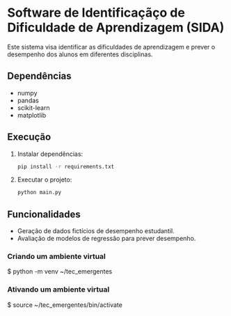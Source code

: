 # Software de Identificaçãço de Dificuldade de Aprendizagem (SIDA)
Este sistema visa identificar as dificuldades de aprendizagem e prever o desempenho dos alunos em diferentes disciplinas.

## Dependências

- numpy
- pandas
- scikit-learn
- matplotlib

## Execução

1. Instalar dependências:
    ```bash
    pip install -r requirements.txt
    ```

2. Executar o projeto:
    ```bash
    python main.py
    ```

## Funcionalidades

- Geração de dados fictícios de desempenho estudantil.
- Avaliação de modelos de regressão para prever desempenho.

### Criando um ambiente virtual
$ python -m venv ~/tec_emergentes

### Ativando um ambiente virtual
$ source ~/tec_emergentes/bin/activate

